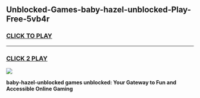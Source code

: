 
## Unblocked-Games-baby-hazel-unblocked-Play-Free-5vb4r
<h3>
<a href="https://premium76.site?title=baby-hazel-unblocked&ref=18A1">CLICK TO PLAY</a></h3>
<hr>

<h3>
<a href="https://premium76.site?title=baby-hazel-unblocked&ref=18A1">CLICK 2 PLAY</a>
  
</h3>

<a href="https://premium76.site?title=baby-hazel-unblocked&ref=18A1"><img src="https://clearcache.store/games.png"></a>


**baby-hazel-unblocked games unblocked: Your Gateway to Fun and Accessible Online Gaming**
